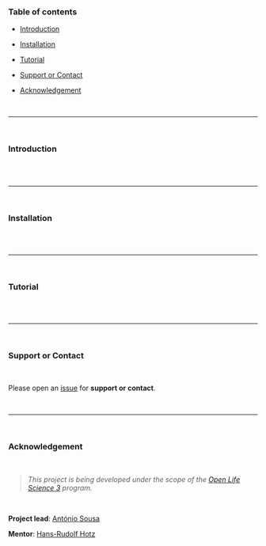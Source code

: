 ### Table of contents

   + [Introduction](#introduction)

   + [Installation](#installation)

   + [Tutorial](#tutorial)
   
   + [Support or Contact](#support-or-contact)

   + [Acknowledgement](#acknowledgement)


<br>

---

<br>

### Introduction

<br>



<br>

---

<br>

### Installation

<br>


<br>

---

<br>

### Tutorial

<br>




<br>

---

<br>

### Support or Contact

<br>

Please open an [issue](https://github.com/antonioggsousa/metaNanoPype/issues) for **support or contact**.


<br>

---

<br>

### Acknowledgement

<br>


>*This project is being developed under the scope of the [Open Life Science 3](https://openlifesci.org/ols-3/projects-participants/) program.*

<br>

**Project lead**: [António Sousa](https://openlifesci.org/ols-3/projects-participants/#antonioggsousa)

**Mentor**: [Hans-Rudolf Hotz](https://openlifesci.org/ols-3#hrhotz)
